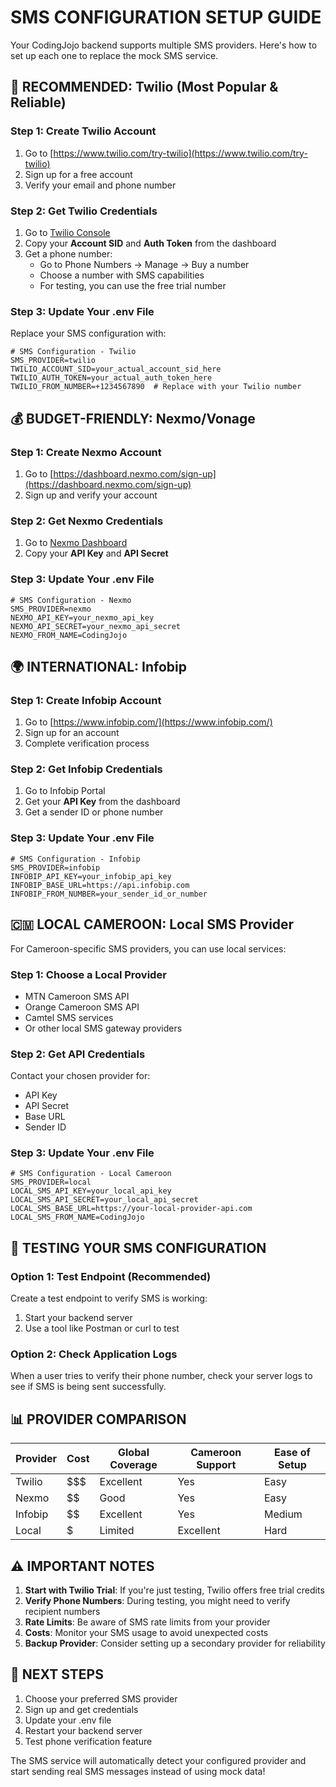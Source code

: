 # SMS CONFIGURATION SETUP GUIDE

Your CodingJojo backend supports multiple SMS providers. Here's how to set up each one to replace the mock SMS service.

## 🚀 RECOMMENDED: Twilio (Most Popular & Reliable)

### Step 1: Create Twilio Account
1. Go to [https://www.twilio.com/try-twilio](https://www.twilio.com/try-twilio)
2. Sign up for a free account
3. Verify your email and phone number

### Step 2: Get Twilio Credentials
1. Go to [Twilio Console](https://www.twilio.com/console)
2. Copy your **Account SID** and **Auth Token** from the dashboard
3. Get a phone number:
   - Go to Phone Numbers → Manage → Buy a number
   - Choose a number with SMS capabilities
   - For testing, you can use the free trial number

### Step 3: Update Your .env File
Replace your SMS configuration with:
```env
# SMS Configuration - Twilio
SMS_PROVIDER=twilio
TWILIO_ACCOUNT_SID=your_actual_account_sid_here
TWILIO_AUTH_TOKEN=your_actual_auth_token_here
TWILIO_FROM_NUMBER=+1234567890  # Replace with your Twilio number
```

## 💰 BUDGET-FRIENDLY: Nexmo/Vonage

### Step 1: Create Nexmo Account
1. Go to [https://dashboard.nexmo.com/sign-up](https://dashboard.nexmo.com/sign-up)
2. Sign up and verify your account

### Step 2: Get Nexmo Credentials
1. Go to [Nexmo Dashboard](https://dashboard.nexmo.com/)
2. Copy your **API Key** and **API Secret**

### Step 3: Update Your .env File
```env
# SMS Configuration - Nexmo
SMS_PROVIDER=nexmo
NEXMO_API_KEY=your_nexmo_api_key
NEXMO_API_SECRET=your_nexmo_api_secret
NEXMO_FROM_NAME=CodingJojo
```

## 🌍 INTERNATIONAL: Infobip

### Step 1: Create Infobip Account
1. Go to [https://www.infobip.com/](https://www.infobip.com/)
2. Sign up for an account
3. Complete verification process

### Step 2: Get Infobip Credentials
1. Go to Infobip Portal
2. Get your **API Key** from the dashboard
3. Get a sender ID or phone number

### Step 3: Update Your .env File
```env
# SMS Configuration - Infobip
SMS_PROVIDER=infobip
INFOBIP_API_KEY=your_infobip_api_key
INFOBIP_BASE_URL=https://api.infobip.com
INFOBIP_FROM_NUMBER=your_sender_id_or_number
```

## 🇨🇲 LOCAL CAMEROON: Local SMS Provider

For Cameroon-specific SMS providers, you can use local services:

### Step 1: Choose a Local Provider
- MTN Cameroon SMS API
- Orange Cameroon SMS API
- Camtel SMS services
- Or other local SMS gateway providers

### Step 2: Get API Credentials
Contact your chosen provider for:
- API Key
- API Secret
- Base URL
- Sender ID

### Step 3: Update Your .env File
```env
# SMS Configuration - Local Cameroon
SMS_PROVIDER=local
LOCAL_SMS_API_KEY=your_local_api_key
LOCAL_SMS_API_SECRET=your_local_api_secret
LOCAL_SMS_BASE_URL=https://your-local-provider-api.com
LOCAL_SMS_FROM_NAME=CodingJojo
```

## 🧪 TESTING YOUR SMS CONFIGURATION

### Option 1: Test Endpoint (Recommended)
Create a test endpoint to verify SMS is working:

1. Start your backend server
2. Use a tool like Postman or curl to test

### Option 2: Check Application Logs
When a user tries to verify their phone number, check your server logs to see if SMS is being sent successfully.

## 📊 PROVIDER COMPARISON

| Provider | Cost | Global Coverage | Cameroon Support | Ease of Setup |
|----------|------|----------------|------------------|---------------|
| Twilio | $$$ | Excellent | Yes | Easy |
| Nexmo | $$ | Good | Yes | Easy |
| Infobip | $$ | Excellent | Yes | Medium |
| Local | $ | Limited | Excellent | Hard |

## ⚠️ IMPORTANT NOTES

1. **Start with Twilio Trial**: If you're just testing, Twilio offers free trial credits
2. **Verify Phone Numbers**: During testing, you might need to verify recipient numbers
3. **Rate Limits**: Be aware of SMS rate limits from your provider
4. **Costs**: Monitor your SMS usage to avoid unexpected costs
5. **Backup Provider**: Consider setting up a secondary provider for reliability

## 🔧 NEXT STEPS

1. Choose your preferred SMS provider
2. Sign up and get credentials
3. Update your .env file
4. Restart your backend server
5. Test phone verification feature

The SMS service will automatically detect your configured provider and start sending real SMS messages instead of using mock data!
